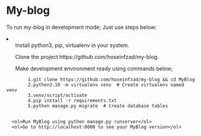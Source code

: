# My-blog
To run my-blog in development mode; Just use steps below:
<li>
      <ol>Install python3, pip, virtualenv in your system.</ol>
      <ol>Clone the project https://github.com/hoseinfzad/my-blog.</ol>
      <ol>Make development environment ready using commands below;</ol>
              
            1.git clone https://github.com/hoseinfzad/my-blog && cd MyBlog
            2.python3.10 -m virtualenv venv  # Create virtualenv named venv
            3.venv/script/activate
            4.pip install -r requirements.txt
            5.python manage.py migrate  # Create database tables
            
      
      <ol>Run MyBlog using python manage.py runserver</ol>
      <ol>Go to http://localhost:8000 to see your MyBlog version</ol>
      
</li>
